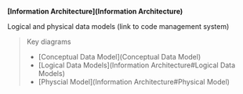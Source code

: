 **[Information Architecture](Information Architecture)**

Logical and physical data models (link to code management system)

> Key diagrams
> * [Conceptual Data Model](Conceptual Data Model)
> * [Logical Data Models](Information Architecture#Logical Data Models)
> * [Physcial Model](Information Architecture#Physical Model)


